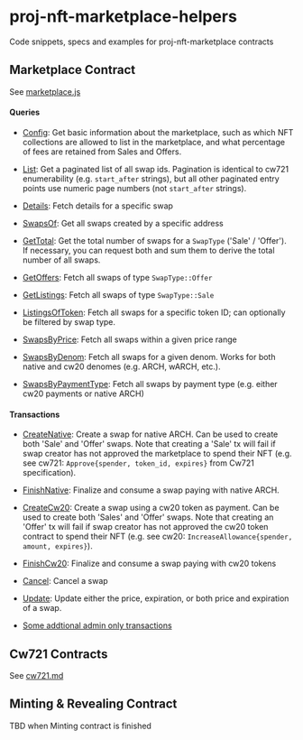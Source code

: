 # proj-nft-marketplace-helpers
Code snippets, specs and examples for proj-nft-marketplace contracts

## Marketplace Contract
See [marketplace.js](./marketplace-contract/marketplace.js)

#### Queries
- [Config](./marketplace-contract/marketplace.js#L12-L50): Get basic information about the marketplace, such as which NFT collections are allowed to list in the marketplace, and what percentage of fees are retained from Sales and Offers.

- [List](./marketplace-contract/marketplace.js#L53-L83): Get a paginated list of all swap ids. Pagination is identical to cw721 enumerability (e.g. `start_after` strings), but all other paginated entry points use numeric page numbers (not `start_after` strings).

- [Details](./marketplace-contract/marketplace.js#L85-L127): Fetch details for a specific swap

- [SwapsOf](./marketplace-contract/marketplace.js#L129-L192): Get all swaps created by a specific address

- [GetTotal](./marketplace-contract/marketplace.js#L194-L220): Get the total number of swaps for a `SwapType` ('Sale' / 'Offer'). If necessary, you can request both and sum them to derive the total number of all swaps.

- [GetOffers](./marketplace-contract/marketplace.js#L222-L288): Fetch all swaps of type `SwapType::Offer`

- [GetListings](./marketplace-contract/marketplace.js#L290-L349): Fetch all swaps of type `SwapType::Sale`

- [ListingsOfToken](./marketplace-contract/marketplace.js#L351-L416): Fetch all swaps for a specific token ID; can optionally be filtered by swap type.

- [SwapsByPrice](./marketplace-contract/marketplace.js#L418-L486): Fetch all swaps within a given price range

- [SwapsByDenom](./marketplace-contract/marketplace.js#L488-L556): Fetch all swaps for a given denom. Works for both native and cw20 denomes (e.g. ARCH, wARCH, etc.).

- [SwapsByPaymentType](./marketplace-contract/marketplace.js#L558-L624): Fetch all swaps by payment type (e.g. either cw20 payments or native ARCH)

#### Transactions
- [CreateNative](./marketplace-contract/marketplace.js#L628-L675): Create a swap for native ARCH. Can be used to create both 'Sale' and 'Offer' swaps. Note that creating a 'Sale' tx will fail if swap creator has not approved the marketplace to spend their NFT (e.g. see cw721: `Approve{spender, token_id, expires}` from Cw721 specification).

- [FinishNative](./marketplace-contract/marketplace.js#L677-L722): Finalize and consume a swap paying with native ARCH.

- [CreateCw20](./marketplace-contract/marketplace.js#L724-L770): Create a swap using a cw20 token as payment. Can be used to create both 'Sales' and 'Offer' swaps. Note that creating an 'Offer' tx will fail if swap creator has not approved the cw20 token contract to spend their NFT (e.g. see cw20: `IncreaseAllowance{spender, amount, expires}`). 

- [FinishCw20](./marketplace-contract/marketplace.js#L772-L7815): Finalize and consume a swap paying with cw20 tokens

- [Cancel](./marketplace-contract/marketplace.js#L817-L7862): Cancel a swap

- [Update](./marketplace-contract/marketplace.js#L864-L7896): Update either the price, expiration, or both price and expiration of a swap.

- [Some addtional admin only transactions](./marketplace-contract/marketplace.js#L898-L7911)


## Cw721 Contracts
See [cw721.md](./cw721-contract/cw721.md)

## Minting & Revealing Contract
TBD when Minting contract is finished
